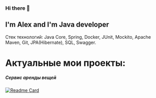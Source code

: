 ### Hi there 👋

## I'm Alex and I'm Java developer

Стек технологий: Java Core, Spring, Docker, JUnit, Mockito, Apache Maven, Git, JPA(Hibernate), SQL, Swagger.

# Актуальные мои проекты:

##### Сервис аренды вещей
[![Readme Card](https://github-readme-stats.vercel.app/api/pin/?username=alextim1508&repo=shareIt&theme=darcula)](https://github.com/alextim1508/shareIt)

<!--
**alextim1508/alextim1508** is a ✨ _special_ ✨ repository because its `README.md` (this file) appears on your GitHub profile.

Here are some ideas to get you started:

- 🔭 I’m currently working on ...
- 🌱 I’m currently learning ...
- 👯 I’m looking to collaborate on ...
- 🤔 I’m looking for help with ...
- 💬 Ask me about ...
- 📫 How to reach me: ...
- 😄 Pronouns: ...
- ⚡ Fun fact: ...
-->
